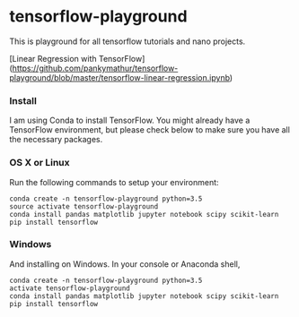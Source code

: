 # tensorflow-playground

This is playground for all tensorflow tutorials and nano projects. 

[Linear Regression with TensorFlow] (https://github.com/pankymathur/tensorflow-playground/blob/master/tensorflow-linear-regression.ipynb)

### Install
I am using Conda to install TensorFlow. You might already have a TensorFlow environment, but please check below to make sure you have all the necessary packages.

### OS X or Linux
Run the following commands to setup your environment:

```
conda create -n tensorflow-playground python=3.5
source activate tensorflow-playground
conda install pandas matplotlib jupyter notebook scipy scikit-learn
pip install tensorflow
```

### Windows
And installing on Windows. In your console or Anaconda shell,

```
conda create -n tensorflow-playground python=3.5
activate tensorflow-playground
conda install pandas matplotlib jupyter notebook scipy scikit-learn
pip install tensorflow
```
